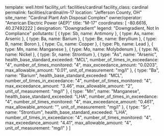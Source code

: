 template: well.html
facility_url: facilities/cardinal
facility_class: cardinal
permalink: facilities/cardinal/m-17
location: "Jefferson County, OH"
site_name: "Cardinal Plant Ash Disposal Complex"
owner/operator: "American Electric Power (AEP)"
title: "M-17"
coordinates: [
  -80.6616,
  40.27492222
]
designation: "Downgradient"
legend: "Downgradient, Not In Compliance"
pollutants: [
{
  type: Sb,
  name: Antimony
},
{
  type: As,
  name: Arsenic
},
{
  type: Ba,
  name: Barium
},
{
  type: Be,
  name: Beryllium
},
{
  type: B,
  name: Boron
},
{
  type: Cu,
  name: Copper
},
{
  type: Pb,
  name: Lead
},
{
  type: Mn,
  name: Manganese
},
{
  type: Mo,
  name: Molybdenum
},
{
  type: Ni,
  name: Nickel
},
{
  type: Sr,
  name: Strontium
},
{
  type: "As",
  name: "Arsenic",
  health_base_standard_exceeded: "MCL",
  number_of_times_in_exceedance: "4",
  number_of_times_monitored: "4",
  max_exceedance_amount: "0.0203",
  max_allowable_amount: "0.01",
  unit_of_measurement: "mg/l"
  },
  {
  type: "Ba",
  name: "Barium",
  health_base_standard_exceeded: "MCL",
  number_of_times_in_exceedance: "4",
  number_of_times_monitored: "4",
  max_exceedance_amount: "3.46",
  max_allowable_amount: "2",
  unit_of_measurement: "mg/l"
  },
  {
  type: "Mn",
  name: "Manganese",
  health_base_standard_exceeded: "LHA",
  number_of_times_in_exceedance: "4",
  number_of_times_monitored: "4",
  max_exceedance_amount: "0.461",
  max_allowable_amount: "",
  unit_of_measurement: "mg/l"
  },
  {
  type: "Sr",
  name: "Strontium",
  health_base_standard_exceeded: "LHA",
  number_of_times_in_exceedance: "4",
  number_of_times_monitored: "4",
  max_exceedance_amount: "4.41",
  max_allowable_amount: "4",
  unit_of_measurement: "mg/l"
  }
]
